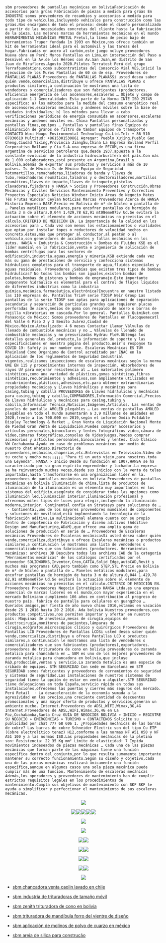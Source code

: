 
```
sbm proveedores de pantallas mecánicas en boliviaFabricación de accesorios para grúas Fabricación de piezas a medida para grúas En INDUSTRI somos proveedores de recambios y accesorios a medida para todo tipo de vehículos,incluyendo vehículos para construcción como las grúas.Nos encargamos de todo el proceso: desde el diseño personalizado a partir de las necesidades concretas del cliente hasta la fabricación de la pieza. Las mejores marcas de herramientas mecánicas en el mundo HERRAMIMENTAS MECÁNICAS PRETUL Pretul,la línea de pecio bajo de herramientas Truper fundada 1n 1993 en México,nos ofrece también un kit de herramientas ideal para el automóvil y las tareas del hogar.Fabricadas en acero al carbón,este juego ncluye proveedores Nueva obra en Perú: Muros Pantallas en Lima,en intersección del Paso a Desnivel en la Av.de los Héroes con Av.San Juan,en distrito de San Juan de Miraflores.Agosto 2020.Pilotes Terratest Perú del grupo Terrafoundations,como subcontratistas del Consorcio Vial VES,inició la ejecución de los Muros Pantallas de 60 cm de esp. Proveedores de PANTALLAS PLANAS Proveedores de PANTALLAS PLANASSi usted desea saber quién vende,comercializa,distribuye u ofrece PANTALLAS PLANAS o productos similares,a continuación le mostramos una lista de vendedores o comercializadores que son fabricantes (productores. Eficiencia energética de los ascensores,escaleras … Objeto y campo de aplicación 1.1 Generalidades Esta parte de la Norma INTE ISO 25745 especifica: a) los métodos para la medida del consumo energético real de ascensores,escaleras mecánicas y andenes móviles sobre la base de unidades individuales; b) los métodos para llevar a cabo verificaciones periódicas de energía consumida en ascensores,escaleras mecánicas y andenes móviles en. China Pantallas personalizadas y pantallas finas,equipos … Pantallas y pantallas finas Equipos de eliminación de granos de filtro de tambor Equipos de transporte CONTACTO Wuxi Houpu Environmental Technology Co.Ltd.Tel: + 86 510 87830610 Multitud: +8615301530861 Agregar: Pueblo Xujing,Pueblo Gao Cheng,Ciudad Yixing,Provincia JiangSu,China La Empresa Bolland Perfil Corporativo Bolland y Cía S.A.una empresa de PECOM,es una firma argentina de servicios petroleros que,desde 1937,apuesta a la constante evolución de la industria hidrocarburífera del país.Con más de 1.000 colaboradores,está presente en Argentina,Brasil y Bolivia,además de exportar sus productos y servicios a más de 10 países. Is de México Is de México Equipo de Seguridad Rotomartillos,remachadoras,lijadoras de banda y llaves de tubo,remachadoras neumáticas,taladros y o destornilladores,martillos neumáticos,llaves de impacto,llaves de trinquete,pistolas clavadoras,fijadoras y HANSA > Socios y Proveedores Construcción,Obras Mecánicas y Civiles Servicios Mantenimiento Preventivo y Correctivo Proyectos Especiales Noticias Windsor Inicio Areas de Negocio Mates Tés Frutas Windsor Ceylan Noticias Marcas Proveedores Acerca de HANSA Historia Empresa BASF.Precio en Bolivia de m³ de Núcleo o pantalla de … Paneles metálicos modulares,para encofrar pantallas de hormigón de hasta 3 m de altura.0,044 1.429,78 62,91 mt08eme075v Ud.Se evitará la actuación sobre el elemento de acciones mecánicas no previstas en el cálculo.CRITERIO DE MEDICIÓN EN. La importancia de la calidad en los accesorios para … Cada vez son menos los estacionamientos o vialidades que optan por instalar topes o reductores de velocidad hechos en concreto,éstos,más que proteger al conductor,al peatón o al vehículo,son generadores de accidentes y fallas mecánicas en los autos. HANSA > Industria & Construcción > Bombas de Fluidos KSB es el líder mundial en la fabricación,venta e ingeniería de aplicación de bombas centrífugas para los sectores de edificación,industria,aguas,energía y minería.KSB extiende cada vez más su gama de prestaciones de servicio y confecciona sistemas hidráulicos completos para el transporte de agua,fluidos especiales y aguas residuales. Proveedores ¿Sabías que existen tres tipos de bombas hidráulicas? No todas las bombas son iguales,existen bombas de paletas,bombas de pistones y bombas de engranaje.Este importante componente hidráulico es elemental para el control de flujos líquidos de diferentes industrias como la industria química,mecánica,farmacéutica,electrónica?Encuentra en nuestro listado las 110 empresas de. Pantallas Trio® serie TIOSP Weir Group Las pantallas de la serie TIOSP son aptas para aplicaciones de separación secundaria y separación de partículas grandes que requieren placas perforadas de acero,medios de goma con respaldo de acero o barras de rejilla vibratorias en cascada.Por lo general. Pantallas QuimiNet.com Panasonic de México: Somos proveedores de Pantallas en Tlacoquemecatl del Valle 6 Piso 2 y 3 Benito Juárez,Ciudad de México.México.Actualizado: 4 6 meses Contactar Llamar Válvulas de llenado de combustible mecánicas y no … Válvulas de llenado de combustible mecánicas y no presurizadas Hydrau Flo®.Obtenga los detalles generales del producto,la información de soporte y las especificaciones en nuestra página del producto.Weir’s response to COVID 19: Safety is our number one. Escaleras Mecánicas ES TÜV Rheinland Como Organismo de Control acreditado por ENAC en la aplicación de los reglamentos de Seguridad Industrial vigentes,realizamos inspecciones de escaleras mecánicas según la norma UNE EN 115 y procedimientos internos de inspección. Absorbedores de rayos UV para mejorar resistencia al … Los materiales polímero sintéticos,como una variedad de plásticos,gomas sintéticas,fibras sintéticas,recubrimientos y adhesivos,son ampliamente utilizados en recubrimientos,plásticos,adhesivos,etc.para obtener extraordinarias propiedades mecánicas y Llaves hidráulicas y mecánicas para casing,tubing y cabilla PROVEEDORES de Llaves hidráulicas y mecánicas para casing,tubing y cabilla,COMPRADORES,Información Comercial,Precios de Llaves hidráulicas y mecánicas para casing,tubing y cabilla,Información Técnica,Noticias,Imágenes,Artículos. Las ventas de paneles de pantalla AMOLED plegables … Las ventas de pantallas AMOLED plegables en todo el mundo aumentarán a 3,9 millones de unidades en 2020,frente a las 700.000 en 2019,según el informe Omdia Foldable Display Technology & Market … Gran Venta de Liquidación Nacional Monte de Piedad Gran Venta de Liquidación.Puedes comprar accesorios y artículos personales,binoculares y lentes fotográficos video,cámara de Video,cámaras fotográficas,consolas de Videojuegos.Puedes comprar accesorios y artículos personales,binoculares y lentes. Club Clásico VW Cochabamba Ayuda en caso de problemas mecánicos por medio de nuestro chat Whatsap.Directorio de proveedores,mecánicas,chaperias,etc.Entrevistas en Televisión.Vídeo de tu coche y mucho mas¡¡¡¡¡¡ "Para ti un auto viejo,para nosotros.toda una Leyenda". HANSA > Inicio Desde su fundación en 1907,HANSA se ha caracterizado por su gran espíritu emprendedor y luchador.La empresa se ha reinventado muchas veces,desde sus inicios con la venta de telas importadas,hasta transformarse en una organización líder en la. proveedores de pantallas mecánicas en bolivia Proveedores de pantallas mecánicas en bolivia iluminación de china,lista de productos de iluminación de la iluminación es un elemento muy importantes en los sistemas del edificio,asegúrate de considerar todas las opciones como iluminación led,iluminación interior,iluminación profesional y ofrecemos miles tipos de luces para elegir,incluyendo la iluminación moderna,interior. Continental confia en Stratasys para soluciones de …  · Continental,uno de los mayores proveedores mundiales de componentes y soluciones de movilidad,está implmentando la tecnología de la fabricación aditiva.La multinacional alemana cuenta con su propio Centro de competencia de Fabricación y diseño aditivos (Additive Design and Manufacturing,ADaM),que ofrece una amplia gama de soluciones de producción en serie de … Proveedores de Escaleras mecánicas Proveedores de Escaleras mecánicasSi usted desea saber quién vende,comercializa,distribuye u ofrece Escaleras mecánicas o productos similares,a continuación le mostramos una lista de vendedores o comercializadores que son fabricantes (productores. Herramientas mecánicas: archivos 3D Descubra todos los archivos CAD de la categoría "Herramientas mecánicas" de los catálogos certificados por el proveedor SOLIDWORKS,Inventor,Creo,CATIA,Solid Edge,autoCAD,Revit y muchos más programas CAD,pero también como STEP,STL Precio en Bolivia de m³ de Núcleo o pantalla de … Paneles metálicos modulares,para encofrar pantallas de hormigón de hasta 3 m de altura.0,044 1.429,78 62,91 mt08eme075v Ud.Se evitará la actuación sobre el elemento de acciones mecánicas no previstas en el cálculo.CRITERIO DE MEDICIÓN EN. Proveedores Proveedores Negocio Estratégico HANSA Ltda.es una empresa comercial de marcas lideres en el mundo,con mayor experiencia en el mercado Boliviano cumpliendo 106 años en contribución al progreso de nuestro país. fabrica de pantalla para celulares en guangzhou … Queridos amigos,por fiesta de año nuevo chino 2016,estamos en vacación desde 25 1 2016 hasta 20 2 2016. Ada bolivia Nuestros proveedores,con productos competitivos,nos permiten importar y ofertar en nuestro país: Máquinas de anestesia,mesas de cirugía,equipos de electrocirugía,monitores de pacientes,lámparas de cirugía,ecógrafos,microscopios clínico y quirúrgicos Proveedores de Pantallas LCD Proveedores de Pantallas LCDSi usted desea saber quién vende,comercializa,distribuye u ofrece Pantallas LCD o productos similares,a continuación le mostramos una lista de vendedores o comercializadores que son fabricantes (productores),exportadores. proveedores de trituradora de cono en bolivia proveedores de zaranda metalica para chancadora en … SBM es uno de los mejores proveedores de zaranda metalica para chancadora en bolivia,que incluye R&D,producción,ventas y servicio.La zaranda metalica es una especie de cribado de equipos. STM SEGURIDAD Con sede en Barcelona en STM SEGURIDAD somos fabricantes y proveedores de cerramientos de seguridad y sistemas de seguridad.Las instalaciones de nuestros sistemas de seguridad tiene la opción de estar en venta o alquiler.STM SEGURIDAD tiene delegaciones en toda España,servicio rápido en todas sus instalaciones,ofrecemos las puertas y cierres más seguros del mercado. Perú Retail  · La desaceleración de la economía sumada a la agresividad en los precios,una creciente cantidad de descuentos promocionales y una mayor oferta de productos y servicios,generan un ambiente mucho. Internet.Proveedores de ADSL,WIFI,Wimax,3G,4G Internet.Proveedores de ADSL,WIFI,Wimax,3G,4G en La Paz,Cochabamba,Santa Cruz GUIA DE NEGOCIOS BOLIVIA » INICIO » REGISTRE SU NEGOCIO » EMERGENCIAS » TURISMO » CONTACTENOS Solicite su publicidad por chat 777 68 606 1. ¿Propiedades mecánicas de las barras de cobre? Las barras de cobre Schneider Electric son del tipo Cu ETP (Cobre electrolítico tenaz) H12,conforme a las normas NF A51 050 y NF A51 100 y a las normas ISO.Las propiedades mecánicas de la pletina son: Resistencia: 22 35 Kg mm² Límite de elasticidad: 7 Impida movimientos indeseados de piezas mecánicas … Cada una de las piezas mecánicas que forman parte de las máquinas tiene una función específica dentro del conjunto,por lo que resulta sumamente importante mantener su correcto funcionamiento.Según su diseño y objetivo,cada una de las piezas mecánicas realizará únicamente una función específica,aunque en algunos casos una sola pieza mecánica puede cumplir más de una función. Mantenimiento de escaleras mecánicas Además,los operadores y proveedores de mantenimiento han de cumplir estrictos requisitos legales en los procedimientos de mantenimiento.Cumpla sus objetivos de mantenimiento con SKF SKF le ayuda a simplificar y perfeccionar el mantenimiento de sus escaleras mecánicas. 
```

<div align="center">

<a href="https://es-crusher.shibang-china.com/github&k=sbm+proveedores+de+pantallas+mec%C3%A1nicas+en+bolivia"><img src="https://static.shibang-china.com/es/crusher/logo.jpg"></a>

<a href="https://es-crusher.shibang-china.com/github&k=sbm+proveedores+de+pantallas+mec%C3%A1nicas+en+bolivia"><img src="https://static.shibang-china.com/es/crusher/index.jpg"></a><a href="https://es-crusher.shibang-china.com/material.htmlgithub&k=sbm+proveedores+de+pantallas+mec%C3%A1nicas+en+bolivia"><img src="https://static.shibang-china.com/es/crusher/material.jpg"></a><a href="https://es-crusher.shibang-china.com/application.htmlgithub&k=sbm+proveedores+de+pantallas+mec%C3%A1nicas+en+bolivia"><img src="https://static.shibang-china.com/es/crusher/application.jpg"></a><a href="https://es-crusher.shibang-china.com/aboutus.htmlgithub&k=sbm+proveedores+de+pantallas+mec%C3%A1nicas+en+bolivia"><img src="https://static.shibang-china.com/es/crusher/aboutus.jpg"></a><a href="https://es-crusher.shibang-china.com/contact.htmlgithub&k=sbm+proveedores+de+pantallas+mec%C3%A1nicas+en+bolivia"><img src="https://static.shibang-china.com/es/crusher/contact.jpg"></a>

<a href="https://es-crusher.shibang-china.com/github&k=sbm+proveedores+de+pantallas+mec%C3%A1nicas+en+bolivia"><img src="https://static.shibang-china.com/es/crusher/banner.jpg"></a>

<a href="https://swt.shibang-china.com/github&k=sbm+proveedores+de+pantallas+mec%C3%A1nicas+en+bolivia"><img src="https://static.shibang-china.com/es/crusher/text.jpg"></a>

<a href="https://swt.shibang-china.com/github&k=sbm+proveedores+de+pantallas+mec%C3%A1nicas+en+bolivia"><img src="https://static.shibang-china.com/es/crusher/chat.jpg"></a><a href="https://es-crusher.shibang-china.com/contact.htmlgithub&k=sbm+proveedores+de+pantallas+mec%C3%A1nicas+en+bolivia"><img src="https://static.shibang-china.com/es/crusher/message.jpg"></a>

<a href="https://es-crusher.shibang-china.com/products/pe.htmlgithub&k=sbm+proveedores+de+pantallas+mec%C3%A1nicas+en+bolivia"><img src="https://static.shibang-china.com/es/crusher/pe.jpg"></a><a href="https://es-crusher.shibang-china.com/products/pf.htmlgithub&k=sbm+proveedores+de+pantallas+mec%C3%A1nicas+en+bolivia"><img src="https://static.shibang-china.com/es/crusher/pf.jpg"></a>

<a href="https://es-crusher.shibang-china.com/products/hpt.htmlgithub&k=sbm+proveedores+de+pantallas+mec%C3%A1nicas+en+bolivia"><img src="https://static.shibang-china.com/es/crusher/hpt.jpg"></a><a href="https://es-crusher.shibang-china.com/products/vsi.htmlgithub&k=sbm+proveedores+de+pantallas+mec%C3%A1nicas+en+bolivia"><img src="https://static.shibang-china.com/es/crusher/vsi.jpg"></a>

<a href="https://es-crusher.shibang-china.com/products/klv.htmlgithub&k=sbm+proveedores+de+pantallas+mec%C3%A1nicas+en+bolivia"><img src="https://static.shibang-china.com/es/crusher/klv.jpg"></a><a href="https://es-crusher.shibang-china.com/products/portable.htmlgithub&k=sbm+proveedores+de+pantallas+mec%C3%A1nicas+en+bolivia"><img src="https://static.shibang-china.com/es/crusher/portable.jpg"></a>

<a href="https://swt.shibang-china.com/github&k=sbm+proveedores+de+pantallas+mec%C3%A1nicas+en+bolivia"><img src="https://static.shibang-china.com/es/crusher/case.jpg"></a>

</div>


* [sbm chancadora venta caolin lavado en chile](sbm%20chancadora%20venta%20caolin%20lavado%20en%20chile.md)

* [sbm industria de trituradoras de tamaño móvil](sbm%20industria%20de%20trituradoras%20de%20tama%C3%B1o%20m%C3%B3vil.md)

* [sbm zenith trituradora de cono en bolivia](sbm%20zenith%20trituradora%20de%20cono%20en%20bolivia.md)

* [sbm trituradora de mandíbula forro del vientre de diseño](sbm%20trituradora%20de%20mand%C3%ADbula%20forro%20del%20vientre%20de%20dise%C3%B1o.md)

* [sbm aplicación de molinos de polvo de cuarzo en méxico](sbm%20aplicaci%C3%B3n%20de%20molinos%20de%20polvo%20de%20cuarzo%20en%20m%C3%A9xico.md)

* [sbm areia de silica para construção](sbm%20areia%20de%20silica%20para%20constru%C3%A7%C3%A3o.md)